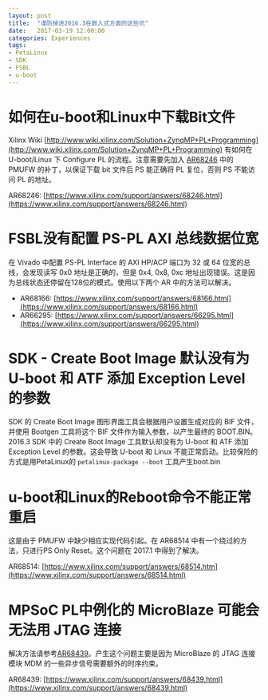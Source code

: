 ```yaml
---
layout: post
title:  "谨防掉进2016.3在嵌入式方面的这些坑"
date:   2017-03-19 12:00:00
categories: Experiences
tags:
- PetaLinux
- SDK
- FSBL
- u-boot
---
```

# 如何在u-boot和Linux中下载Bit文件

Xilinx Wiki [http://www.wiki.xilinx.com/Solution+ZynqMP+PL+Programming](http://www.wiki.xilinx.com/Solution+ZynqMP+PL+Programming) 有如何在 U-boot/Linux 下 Configure PL 的流程。注意需要先加入 [AR68246](https://www.xilinx.com/support/answers/68246.html) 中的 PMUFW 的补丁，以保证下载 bit 文件后 PS 能正确将 PL 复位，否则 PS 不能访问 PL 的地址。

AR68246: [https://www.xilinx.com/support/answers/68246.html](https://www.xilinx.com/support/answers/68246.html)

# FSBL没有配置 PS-PL AXI 总线数据位宽

在 Vivado 中配置 PS-PL Interface 的 AXI HP/ACP 端口为 32 或 64 位宽的总线，会发现读写 0x0 地址是正确的，但是 0x4, 0x8, 0xc 地址出现错误。这是因为总线状态还停留在128位的模式。使用以下两个 AR 中的方法可以解决。

- AR68166: [https://www.xilinx.com/support/answers/68166.html](https://www.xilinx.com/support/answers/68166.html)
- AR66295: [https://www.xilinx.com/support/answers/66295.html](https://www.xilinx.com/support/answers/66295.html)

# SDK - Create Boot Image 默认没有为 U-boot 和 ATF 添加 Exception Level 的参数

SDK 的 Create Boot Image 图形界面工具会根据用户设置生成对应的 BIF 文件，并使用 Bootgen 工具将这个 BIF 文件作为输入参数，以产生最终的 BOOT.BIN。2016.3 SDK 中的 Create Boot Image 工具默认却没有为 U-boot 和 ATF 添加 Exception Level 的参数。这会导致 U-boot 和 Linux 不能正常启动。比较保险的方式是用PetaLinux的 `petalinux-package --boot` 工具产生boot.bin

# u-boot和Linux的Reboot命令不能正常重启

这是由于 PMUFW 中缺少相应实现代码引起。在 AR68514 中有一个绕过的方法，只进行PS Only Reset。这个问题在 2017.1 中得到了解决。

AR68514: [https://www.xilinx.com/support/answers/68514.htm](https://www.xilinx.com/support/answers/68514.html)

# MPSoC PL中例化的 MicroBlaze 可能会无法用 JTAG 连接

解决方法请参考[AR68439](https://www.xilinx.com/support/answers/68439.html)。产生这个问题主要是因为 MicroBlaze 的 JTAG 连接模块 MDM 的一些异步信号需要额外的时序约束。

AR68439: [https://www.xilinx.com/support/answers/68439.html](https://www.xilinx.com/support/answers/68439.html)